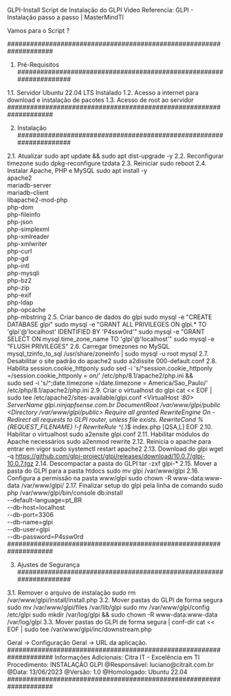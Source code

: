 GLPI-Install
Script de Instalação do GLPI
Video Referencia:
GLPI - Instalação passo a passo | MasterMindTI

Vamos para o Script ?
  

####################################################################

1. Pré-Requisitos
####################################################################

1.1. Servidor Ubuntu 22.04 LTS Instalado
1.2. Acesso a internet para download e instalação de pacotes
1.3. Acesso de root ao servidor
####################################################################

2. Instalação
####################################################################

2.1. Atualizar
sudo apt update && sudo apt dist-upgrade -y
2.2. Reconfigurar timezone
sudo dpkg-reconfigure tzdata
2.3. Reiniciar
sudo reboot
2.4. Instalar Apache, PHP e MySQL
sudo apt install -y \
	apache2 \
	mariadb-server \
	mariadb-client \
	libapache2-mod-php \
	php-dom \
	php-fileinfo   \
	php-json \
	php-simplexml \
	php-xmlreader \
	php-xmlwriter \
	php-curl \
	php-gd \
	php-intl \
	php-mysqli   \
	php-bz2  \
	php-zip \
	php-exif \
	php-ldap  \
	php-opcache \
	php-mbstring
2.5. Criar banco de dados do glpi
sudo mysql -e "CREATE DATABASE glpi"
sudo mysql -e "GRANT ALL PRIVILEGES ON glpi.* TO 'glpi'@'localhost' IDENTIFIED BY 'P4ssw0rd'"
sudo mysql -e "GRANT SELECT ON mysql.time_zone_name TO 'glpi'@'localhost'"
sudo mysql -e "FLUSH PRIVILEGES"
2.6. Carregar timezones no MySQL
mysql_tzinfo_to_sql /usr/share/zoneinfo | sudo mysql -u root mysql
2.7. Desabilitar o site padrão do apache2
sudo a2dissite 000-default.conf
2.8. Habilita session.cookie_httponly
sudo sed -i 's/^session.cookie_httponly =/session.cookie_httponly = on/' /etc/php/8.1/apache2/php.ini && \
	sudo sed -i 's/^;date.timezone =/date.timezone = America\/Sao_Paulo/' /etc/php/8.1/apache2/php.ini
2.9. Criar o virtualhost do glpi
cat << EOF | sudo tee /etc/apache2/sites-available/glpi.conf
<VirtualHost *:80>
	ServerName glpi.ninjapfsense.com.br
	DocumentRoot /var/www/glpi/public
	<Directory /var/www/glpi/public>
		Require all granted
		RewriteEngine On
		- Redirect all requests to GLPI router, unless file exists.
		RewriteCond %{REQUEST_FILENAME} !-f
		RewriteRule ^(.*)$ index.php [QSA,L]
	</Directory>
</VirtualHost>
EOF
2.10. Habilitar o virtualhost
sudo a2ensite glpi.conf
2.11. Habilitar módulos do Apache necessários
sudo a2enmod rewrite
2.12. Reinicia o apache para entrar em vigor
sudo systemctl restart apache2
2.13. Download do glpi
wget -q https://github.com/glpi-project/glpi/releases/download/10.0.7/glpi-10.0.7.tgz
2.14. Descompactar a pasta do GLPI
tar -zxf glpi-*
2.15. Mover a pasta do GLPI para a pasta htdocs
sudo mv glpi /var/www/glpi
2.16. Configura a permissão na pasta www/glpi
sudo chown -R www-data:www-data /var/www/glpi/
2.17. Finalizar setup do glpi pela linha de comando
sudo php /var/www/glpi/bin/console db:install \
	--default-language=pt_BR \
	--db-host=localhost \
	--db-port=3306 \
	--db-name=glpi \
	--db-user=glpi \
	--db-password=P4ssw0rd
####################################################################

3. Ajustes de Segurança
####################################################################

3.1. Remover o arquivo de instalação
sudo rm /var/www/glpi/install/install.php
3.2. Mover pastas do GLPI de forma segura
sudo mv /var/www/glpi/files /var/lib/glpi
sudo mv /var/www/glpi/config /etc/glpi
sudo mkdir /var/log/glpi && sudo chown -R www-data:www-data /var/log/glpi
3.3. Mover pastas do GLPI de forma segura | conf-dir
cat << EOF | sudo tee /var/www/glpi/inc/downstream.php
<?php
define('GLPI_CONFIG_DIR', '/etc/glpi/');
if (file_exists(GLPI_CONFIG_DIR . '/local_define.php')) {
   require_once GLPI_CONFIG_DIR . '/local_define.php';
}
EOF
3.4. Mover pastas do GLPI de forma segura | data dir
cat << EOF | sudo tee /etc/glpi/local_define.php
<?php
define('GLPI_VAR_DIR', '/var/lib/glpi');
define('GLPI_LOG_DIR', '/var/log/glpi');
EOF
####################################################################

4. Primeiros Passos
####################################################################

4.1. Acessar o GLPI via web browser
4.2. Criar um novo usuário com perfil super-admin
4.3. Remover os usuários glpi, normal, post-only, tech.
4.3.1. Enviar os usuários para a lixeira
4.3.2. Remover permanentemente
4.3.4. Configurar a url de acesso ao sistema em: Configurar -> Geral -> Configuração Geral -> URL da aplicação.
####################################################################

Informações Adicionais:
Citra IT - Excelência em TI
Procedimento: INSTALAÇÃO GLPI
@Responsável: luciano@citrait.com.br
@Data: 13/06/2023
@Versão: 1.0
@Homologado: Ubuntu 22.04
####################################################################
